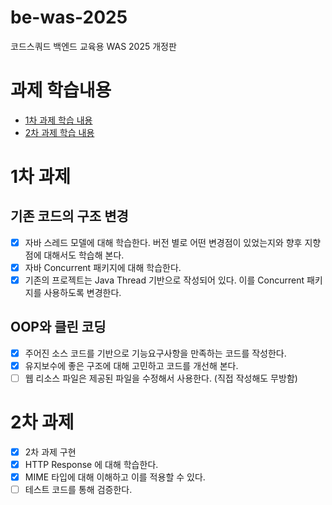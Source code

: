 # be-was-2025
코드스쿼드 백엔드 교육용 WAS 2025 개정판

# 과제 학습내용
- [1차 과제 학습 내용](https://github.com/softeer5th/backend-page/wiki/%5BWeek1%5D-%EC%86%A1%EB%AF%BC%EA%B7%9C)
- [2차 과제 학습 내용]()

# 1차 과제

## 기존 코드의 구조 변경
* [x] 자바 스레드 모델에 대해 학습한다. 버전 별로 어떤 변경점이 있었는지와 향후 지향점에 대해서도 학습해 본다.
* [x] 자바 Concurrent 패키지에 대해 학습한다.
* [x] 기존의 프로젝트는 Java Thread 기반으로 작성되어 있다. 이를 Concurrent 패키지를 사용하도록 변경한다.

## OOP와 클린 코딩
* [x] 주어진 소스 코드를 기반으로 기능요구사항을 만족하는 코드를 작성한다.
* [x] 유지보수에 좋은 구조에 대해 고민하고 코드를 개선해 본다.
* [ ] 웹 리소스 파일은 제공된 파일을 수정해서 사용한다. (직접 작성해도 무방함)

# 2차 과제
* [x] 2차 과제 구현
* [x] HTTP Response 에 대해 학습한다. 
* [x] MIME 타입에 대해 이해하고 이를 적용할 수 있다.
* [ ] 테스트 코드를 통해 검증한다.